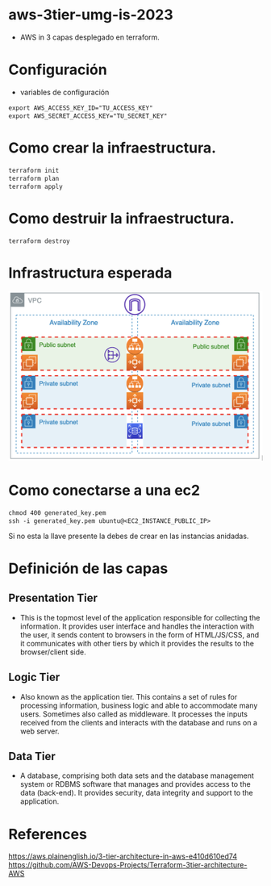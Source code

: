 # aws-3tier-umg-is-2023
- AWS in 3 capas desplegado en terraform.

# Configuración
- variables de configuración 

```
export AWS_ACCESS_KEY_ID="TU_ACCESS_KEY"
export AWS_SECRET_ACCESS_KEY="TU_SECRET_KEY"
```

# Como crear la infraestructura.
```
terraform init
terraform plan 
terraform apply
```

# Como destruir la infraestructura.
```
terraform destroy
```

# Infrastructura esperada
![](./img/infra.png)

# Como conectarse a una ec2
```
chmod 400 generated_key.pem
ssh -i generated_key.pem ubuntu@<EC2_INSTANCE_PUBLIC_IP>
```
Si no esta la llave presente la debes de crear en las instancias anidadas.

# Definición de las capas
## Presentation Tier
- This is the topmost level of the application responsible for collecting the information. It provides user interface and handles the interaction with the user, it sends content to browsers in the form of HTML/JS/CSS, and it communicates with other tiers by which it provides the results to the browser/client side.

## Logic Tier
- Also known as the application tier. This contains a set of rules for processing information, business logic and able to accommodate many users. Sometimes also called as middleware. It processes the inputs received from the clients and interacts with the database and runs on a web server.

## Data Tier
- A database, comprising both data sets and the database management system or RDBMS software that manages and provides access to the data (back-end). It provides security, data integrity and support to the application.


# References
https://aws.plainenglish.io/3-tier-architecture-in-aws-e410d610ed74
https://github.com/AWS-Devops-Projects/Terraform-3tier-architecture-AWS
